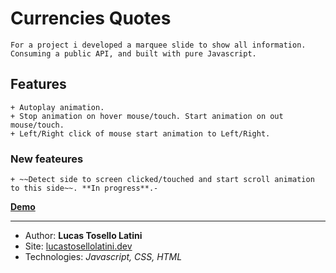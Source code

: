 # Currencies Quotes
    For a project i developed a marquee slide to show all information.
    Consuming a public API, and built with pure Javascript.

## Features
    + Autoplay animation.
    + Stop animation on hover mouse/touch. Start animation on out mouse/touch.
    + Left/Right click of mouse start animation to Left/Right.

### New feateures
    + ~~Detect side to screen clicked/touched and start scroll animation to this side~~. **In progress**.-

****[Demo](https://lucastl.github.io/currencyQuotes/)****
___
- Author: **Lucas Tosello Latini**
- Site: [lucastosellolatini.dev](https://lucastosellolatini.dev/)
- Technologies: *Javascript, CSS, HTML*